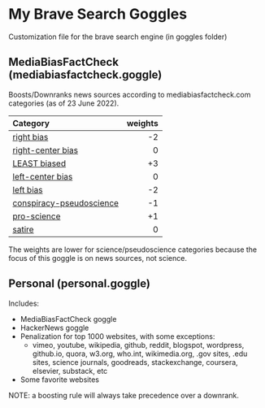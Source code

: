 # My Brave Search Goggles
Customization file for the brave search engine (in goggles folder)

## MediaBiasFactCheck (mediabiasfactcheck.goggle)
Boosts/Downranks news sources according to mediabiasfactcheck.com categories (as of 23 June 2022).

| **Category** | **weights** |  
| :--- | ---: |
[right bias](https://mediabiasfactcheck.com/right/) | -2 |
[right-center bias](https://mediabiasfactcheck.com/right-center/) | 0  |
[LEAST biased](https://mediabiasfactcheck.com/center/) | +3  |
[left-center bias](https://mediabiasfactcheck.com/leftcenter/) | 0  |
[left bias](https://mediabiasfactcheck.com/left/) | -2  |
[conspiracy-pseudoscience](https://mediabiasfactcheck.com/conspiracy/) | -1 |
[pro-science](https://mediabiasfactcheck.com/pro-science/) | +1 | 
[satire](https://mediabiasfactcheck.com/satire/) | 0  |

The weights are lower for science/pseudoscience categories because the focus of this goggle is on news sources, not science.

## Personal (personal.goggle) 
Includes:
- MediaBiasFactCheck goggle
- HackerNews goggle
- Penalization for top 1000 websites, with some exceptions:
    -  vimeo, youtube, wikipedia, github, reddit, blogspot, wordpress, github.io, quora, w3.org, who.int, wikimedia.org, .gov sites, .edu sites, science journals, goodreads, stackexchange, coursera, elsevier, substack, etc
- Some favorite websites

NOTE: a boosting rule will always take precedence over a downrank.
